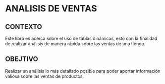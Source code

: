# ANALISIS DE VENTAS 

## CONTEXTO
Este libro es acerca sobre el uso de tablas dinámicas, esto con la finalidad de realizar análisis de manera rápida sobre las ventas de una tienda.

## OBEJTIVO
Realizar un análisis lo más detallado posible para poder aportar información valiosa sobre las ventas de productos.
